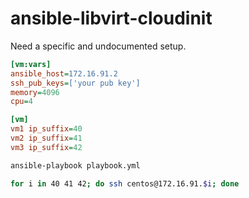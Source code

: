 # ansible-libvirt-cloudinit

Need a specific and undocumented setup.

```ini
[vm:vars]
ansible_host=172.16.91.2
ssh_pub_keys=['your pub key']
memory=4096
cpu=4

[vm]
vm1 ip_suffix=40
vm2 ip_suffix=41
vm3 ip_suffix=42
```

```bash
ansible-playbook playbook.yml
```
```bash
for i in 40 41 42; do ssh centos@172.16.91.$i; done
```
